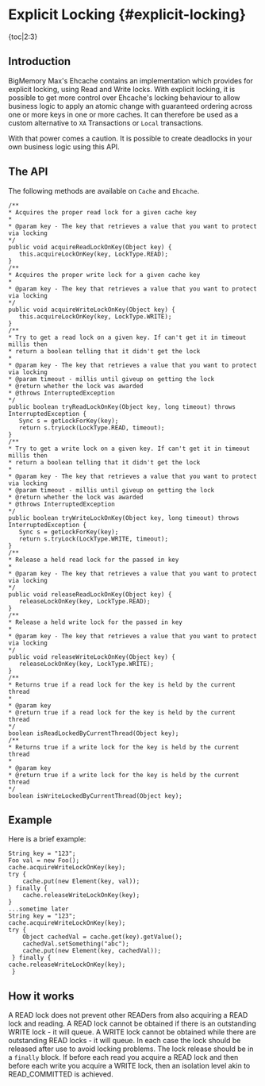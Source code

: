 ---
---
# Explicit Locking {#explicit-locking}

{toc|2:3}

## Introduction
BigMemory Max's Ehcache contains an implementation which provides for explicit locking,
using Read and Write locks.
With explicit locking, it is possible to get more control over Ehcache's locking behaviour to allow business logic
to apply an atomic change with guaranteed ordering across one or more keys in one or more caches. It can therefore
be used as a custom alternative to `XA` Transactions or `Local` transactions.

With that power comes a caution. It is possible to create deadlocks in your own business logic using this
API.

## The API
The following methods are available on `Cache` and `Ehcache`.

<pre><code>/**
* Acquires the proper read lock for a given cache key
*
* @param key - The key that retrieves a value that you want to protect via locking
*/
public void acquireReadLockOnKey(Object key) {
   this.acquireLockOnKey(key, LockType.READ);
}
/**
* Acquires the proper write lock for a given cache key
*
* @param key - The key that retrieves a value that you want to protect via locking
*/
public void acquireWriteLockOnKey(Object key) {
   this.acquireLockOnKey(key, LockType.WRITE);
}
/**
* Try to get a read lock on a given key. If can't get it in timeout millis then
* return a boolean telling that it didn't get the lock
*
* @param key - The key that retrieves a value that you want to protect via locking
* @param timeout - millis until giveup on getting the lock
* @return whether the lock was awarded
* @throws InterruptedException
*/
public boolean tryReadLockOnKey(Object key, long timeout) throws InterruptedException {
   Sync s = getLockForKey(key);
   return s.tryLock(LockType.READ, timeout);
}
/**
* Try to get a write lock on a given key. If can't get it in timeout millis then
* return a boolean telling that it didn't get the lock
*
* @param key - The key that retrieves a value that you want to protect via locking
* @param timeout - millis until giveup on getting the lock
* @return whether the lock was awarded
* @throws InterruptedException
*/
public boolean tryWriteLockOnKey(Object key, long timeout) throws InterruptedException {
   Sync s = getLockForKey(key);
   return s.tryLock(LockType.WRITE, timeout);
}
/**
* Release a held read lock for the passed in key
*
* @param key - The key that retrieves a value that you want to protect via locking
*/
public void releaseReadLockOnKey(Object key) {
   releaseLockOnKey(key, LockType.READ);
}
/**
* Release a held write lock for the passed in key
*
* @param key - The key that retrieves a value that you want to protect via locking
*/
public void releaseWriteLockOnKey(Object key) {
   releaseLockOnKey(key, LockType.WRITE);
}
/**
* Returns true if a read lock for the key is held by the current thread
*
* @param key
* @return true if a read lock for the key is held by the current thread
*/
boolean isReadLockedByCurrentThread(Object key);
/**
* Returns true if a write lock for the key is held by the current thread
*
* @param key
* @return true if a write lock for the key is held by the current thread
*/
boolean isWriteLockedByCurrentThread(Object key);
</code></pre>

## Example
Here is a brief example:

<pre><code>String key = "123";
Foo val = new Foo();
cache.acquireWriteLockOnKey(key);
try {
	cache.put(new Element(key, val));
} finally {
	cache.releaseWriteLockOnKey(key);
}
...sometime later
String key = "123";
cache.acquireWriteLockOnKey(key);
try {
	Object cachedVal = cache.get(key).getValue();
	cachedVal.setSomething("abc");
 	cache.put(new Element(key, cachedVal));
 } finally {
cache.releaseWriteLockOnKey(key);
 }
</code></pre>

## How it works
A READ lock does not prevent other READers from also acquiring a READ lock and reading. A
READ lock cannot be obtained if there is an outstanding WRITE lock - it will queue.
A WRITE lock cannot be obtained while there are outstanding READ locks - it will queue.
In each case the lock should be released after use to avoid locking problems. The lock
release should be in a `finally` block.
If before each read you acquire a READ lock and then before each write you acquire a WRITE
lock, then an isolation level akin to READ_COMMITTED is achieved.
